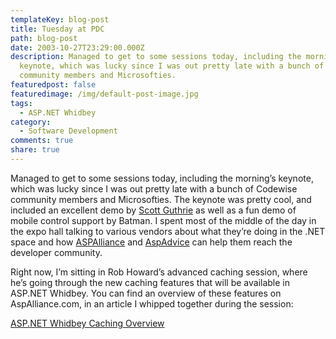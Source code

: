 ```yaml
---
templateKey: blog-post
title: Tuesday at PDC
path: blog-post
date: 2003-10-27T23:29:00.000Z
description: Managed to get to some sessions today, including the morning’s
  keynote, which was lucky since I was out pretty late with a bunch of Codewise
  community members and Microsofties.
featuredpost: false
featuredimage: /img/default-post-image.jpg
tags:
  - ASP.NET Whidbey
category:
  - Software Development
comments: true
share: true
---
```

<!--StartFragment-->

Managed to get to some sessions today, including the morning’s keynote, which was lucky since I was out pretty late with a bunch of Codewise community members and Microsofties. The keynote was pretty cool, and included an excellent demo by [Scott Guthrie](http://weblogs.asp.net/scottgu) as well as a fun demo of mobile control support by Batman. I spent most of the middle of the day in the expo hall talking to various vendors about what they’re doing in the .NET space and how [ASPAlliance](http://aspalliance.com/) and [AspAdvice](http://aspadvice.com/) can help them reach the developer community.

Right now, I’m sitting in Rob Howard’s advanced caching session, where he’s going through the new caching features that will be available in ASP.NET Whidbey. You can find an overview of these features on AspAlliance.com, in an article I whipped together during the session:

[ASP.NET Whidbey Caching Overview](http://aspalliance.com/articleViewer.aspx?aId=246)

<!--EndFragment-->